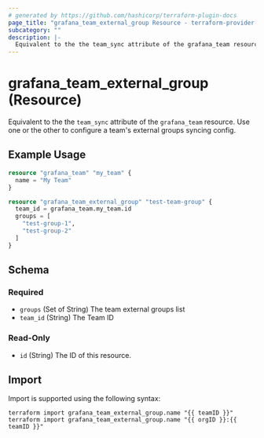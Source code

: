 ```yaml
---
# generated by https://github.com/hashicorp/terraform-plugin-docs
page_title: "grafana_team_external_group Resource - terraform-provider-grafana"
subcategory: ""
description: |-
  Equivalent to the the team_sync attribute of the grafana_team resource. Use one or the other to configure a team's external groups syncing config.
---
```


# grafana_team_external_group (Resource)

Equivalent to the the `team_sync` attribute of the `grafana_team` resource. Use one or the other to configure a team's external groups syncing config.

## Example Usage

```terraform
resource "grafana_team" "my_team" {
  name = "My Team"
}

resource "grafana_team_external_group" "test-team-group" {
  team_id = grafana_team.my_team.id
  groups = [
    "test-group-1",
    "test-group-2"
  ]
}
```

<!-- schema generated by tfplugindocs -->
## Schema

### Required

- `groups` (Set of String) The team external groups list
- `team_id` (String) The Team ID

### Read-Only

- `id` (String) The ID of this resource.

## Import

Import is supported using the following syntax:

```shell
terraform import grafana_team_external_group.name "{{ teamID }}"
terraform import grafana_team_external_group.name "{{ orgID }}:{{ teamID }}"
```
